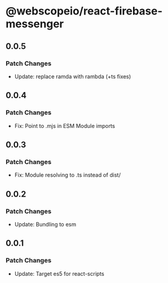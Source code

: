 # @webscopeio/react-firebase-messenger

## 0.0.5

### Patch Changes

- Update: replace ramda with rambda (+ts fixes)

## 0.0.4

### Patch Changes

- Fix: Point to .mjs in ESM Module imports

## 0.0.3

### Patch Changes

- Fix: Module resolving to .ts instead of dist/

## 0.0.2

### Patch Changes

- Update: Bundling to esm

## 0.0.1

### Patch Changes

- Update: Target es5 for react-scripts
